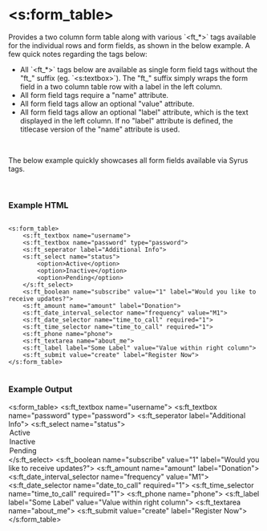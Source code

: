 
# &lt;s:form_table&gt;

<p>Provides a two column form table along with various `&lt;ft_*&gt;` tags available for the individual rows and form fields, as shown in the below example.  A few quick notes regarding the tags below:</p>

<ul>
    <li>All `&lt;ft_*&gt;` tags below are available as single form field tags without the "ft_" suffix (eg. `&lt;s:textbox&gt;`).  The "ft_" suffix simply wraps the form field in a two column table row with a label in the left column.</li>
    <li>All form field tags require a "name" attribute.</li>
    <li>All form field tags allow an optional "value" attribute.</li>
    <li>All form field tags allow an optional "label" attribute, which is the text displayed in the left column.  If no "label" attribute is defined, the titlecase version of the "name" attribute is used.</li>
</ul><br />

<p>The below example quickly showcases all form fields available via Syrus tags.</p><br />


<h3>Example HTML</h3>

<pre><code class="prettyprint"><br />&lt;s:form_table&gt;
    &lt;s:ft_textbox name="username"&gt;
    &lt;s:ft_textbox name="password" type="password"&gt;
    &lt;s:ft_seperator label="Additional Info"&gt;
    &lt;s:ft_select name="status"&gt;
        &lt;option&gt;Active&lt;/option&gt;
        &lt;option&gt;Inactive&lt;/option&gt;
        &lt;option&gt;Pending&lt;/option&gt;
    &lt;/s:ft_select&gt;
    &lt;s:ft_boolean name="subscribe" value="1" label="Would you like to receive updates?"&gt;
    &lt;s:ft_amount name="amount" label="Donation"&gt;
    &lt;s:ft_date_interval_selector name="frequency" value="M1"&gt;
    &lt;s:ft_date_selector name="time_to_call" required="1"&gt;
    &lt;s:ft_time_selector name="time_to_call" required="1"&gt;
    &lt;s:ft_phone name="phone"&gt;
    &lt;s:ft_textarea name="about_me"&gt;
    &lt;s:ft_label label="Some Label" value="Value within right column"&gt;
    &lt;s:ft_submit value="create" label="Register Now"&gt;
&lt;/s:form_table&gt;

</code></pre>


<h3>Example Output</h3>

<s:form_table>
    <s:ft_textbox name="username">
    <s:ft_textbox name="password" type="password">
    <s:ft_seperator label="Additional Info">
    <s:ft_select name="status">
        <option>Active</option>
        <option>Inactive</option>
        <option>Pending</option>
    </s:ft_select>
    <s:ft_boolean name="subscribe" value="1" label="Would you like to receive updates?">
    <s:ft_amount name="amount" label="Donation">
    <s:ft_date_interval_selector name="frequency" value="M1">
    <s:ft_date_selector name="date_to_call" required="1">
    <s:ft_time_selector name="time_to_call" required="1">
    <s:ft_phone name="phone">
    <s:ft_label label="Some Label" value="Value within right column">
    <s:ft_textarea name="about_me">
    <s:ft_submit value="create" label="Register Now">
</s:form_table>


